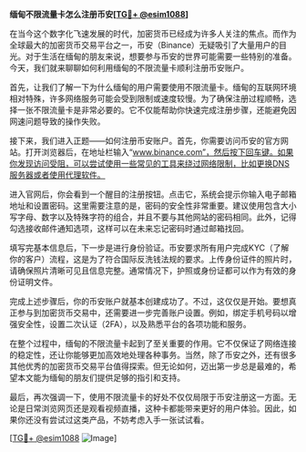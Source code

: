 **缅甸不限流量卡怎么注册币安[[TG💪+ @esim1088](https://t.me/s/esim1088)]**

在当今这个数字化飞速发展的时代，加密货币已经成为许多人关注的焦点。而作为全球最大的加密货币交易平台之一，币安（Binance）无疑吸引了大量用户的目光。对于生活在缅甸的朋友来说，想要参与币安的世界可能需要一些特别的准备。今天，我们就来聊聊如何利用缅甸的不限流量卡顺利注册币安账户。

首先，让我们了解一下为什么缅甸的用户需要使用不限流量卡。缅甸的互联网环境相对特殊，许多网络服务可能会受到限制或速度较慢。为了确保注册过程顺畅，选择一张不限流量卡是非常必要的。它不仅能帮助你快速完成注册步骤，还能避免因网速问题导致的操作失败。

接下来，我们进入正题——如何注册币安账户。首先，你需要访问币安的官方网站。打开浏览器后，在地址栏输入“www.binance.com”，然后按下回车键。如果你发现访问受阻，可以尝试使用一些常见的工具来绕过网络限制，比如更换DNS服务器或者使用代理软件。

进入官网后，你会看到一个醒目的注册按钮。点击它，系统会提示你输入电子邮箱地址和设置密码。这里需要注意的是，密码的安全性非常重要。建议使用包含大小写字母、数字以及特殊字符的组合，并且不要与其他网站的密码相同。此外，记得勾选接收邮件通知选项，这样可以在未来忘记密码时通过邮箱找回。

填写完基本信息后，下一步是进行身份验证。币安要求所有用户完成KYC（了解你的客户）流程，这是为了符合国际反洗钱法规的要求。上传身份证件的照片时，请确保照片清晰可见且信息完整。通常情况下，护照或身份证都可以作为有效的身份证明文件。

完成上述步骤后，你的币安账户就基本创建成功了。不过，这仅仅是开始。要想真正参与到加密货币交易中，还需要进一步完善账户设置。例如，绑定手机号码以增强安全性，设置二次认证（2FA），以及熟悉平台的各项功能和服务。

在整个过程中，缅甸的不限流量卡起到了至关重要的作用。它不仅保证了网络连接的稳定性，还让你能够更加高效地处理各种事务。当然，除了币安之外，还有很多其他优秀的加密货币交易平台值得探索。但无论如何，迈出第一步总是最难的，希望本文能为缅甸的朋友们提供足够的指引和支持。

最后，再次强调一下，使用不限流量卡的好处不仅仅局限于币安注册这一方面。无论是日常浏览网页还是观看视频直播，这种卡都能带来更好的用户体验。因此，如果你还没有尝试过这类产品，不妨考虑入手一张试试看。

[[TG💪+ @esim1088](https://t.me/s/esim1088) ![Image](https://i.postimg.cc/4NQfJmqS/Snipaste-2025-05-13-00-14-12.png)]